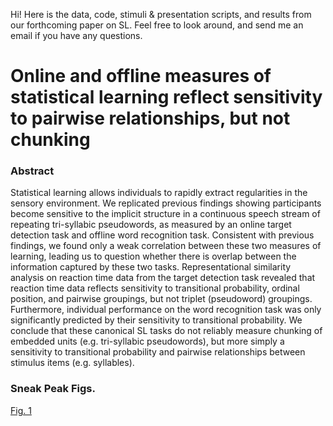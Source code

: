 Hi! Here is the data, code, stimuli & presentation scripts, and results from our forthcoming paper on SL. Feel free to look around, and send me an email if you have any questions. 

# Online and offline measures of statistical learning reflect sensitivity to pairwise relationships, but not chunking
### Abstract
Statistical learning allows individuals to rapidly extract regularities in the sensory environment. We replicated previous findings showing participants become sensitive to the implicit structure in a continuous speech stream of repeating tri-syllabic pseudowords, as measured by an online target detection task and offline word recognition task. Consistent with previous findings, we found only a weak correlation between these two measures of learning, leading us to question whether there is overlap between the information captured by these two tasks. Representational similarity analysis on reaction time data from the target detection task revealed that reaction time data reflects sensitivity to transitional probability, ordinal position, and pairwise groupings, but not triplet (pseudoword) groupings. Furthermore, individual performance on the word recognition task was only significantly predicted by their sensitivity to transitional probability. We conclude that these canonical SL tasks do not reliably measure chunking of embedded units (e.g. tri-syllabic pseudowords), but more simply a sensitivity to transitional probability and pairwise relationships between stimulus items (e.g. syllables).

### Sneak Peak Figs.
[Fig. 1](3_results/Fig_1.jpg )<img width="300"/>
